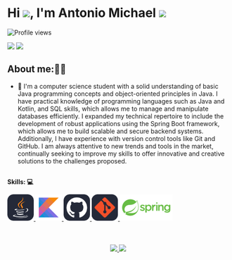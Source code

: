 <!--<img align="center" src="./215768208-3bf3dda8-eeea-40ee-a58b-f5ac529685bf.gif?raw=true" alt="img-profile"/>-->

<h1 align="left">Hi <img src="https://raw.githubusercontent.com/kaueMarques/kaueMarques/master/hi.gif" height="30px">, I'm Antonio Michael <img src="https://raw.githubusercontent.com/aemmadi/aemmadi/master/wave.gif" width="30px"></h1>
<p align="left"> <img src="https://komarev.com/ghpvc/?username=maykonsilva2&color=yellow" alt="Profile views" /> </p>
 <div>
   <a href = "mailto:mayconvdl@hotmail.com"><img src="https://img.shields.io/badge/Microsoft_Outlook-0078D4?style=for-the-badge&logo=microsoft-outlook&logoColor=white" target="_blank"></a>
  <a href="https://www.linkedin.com/in/antonio-michael-dev/" target="_blank"><img src="https://img.shields.io/badge/-LinkedIn-%230077B5?style=for-the-badge&logo=linkedin&logoColor=white" target="_blank"></a>
   <!--  <a href = ""><img src="https://img.shields.io/badge/Instagram-E4405F?style=for-the-badge&logo=instagram&logoColor=white" target="_blank"><a/>  -->
 </div>

## About me:🧑‍🚀

- 🌱 I'm a computer science student with a solid understanding of basic Java programming concepts and object-oriented principles in Java.
I have practical knowledge of programming languages such as Java and Kotlin, and SQL skills, which allows me to manage and manipulate databases efficiently. I expanded my technical repertoire to include the development of robust applications using the Spring Boot framework, which allows me to build scalable and secure backend systems. Additionally, I have experience with version control tools like Git and GitHub. I am always attentive to new trends and tools in the market, continually seeking to improve my skills to offer innovative and creative solutions to the challenges proposed.
##

**Skills: :computer:**

<a href="https://oracle.com/ru/java/">
    <img
        src="./java.svg"
        title="Java"
        alt="Java"
        height="60px">
</a>
<a href="">
    <img
        src="./kotlin_1.svg"
        title="Kotlin"
        alt="Kotlin"
        height="60px">
</a>
<a href="https://github.com/">
    <img
        src="./github.svg"
        title="GitHub"
        alt="GitHub"
        height="60px">
</a>
<a href="https://git-scm.com/">
    <img
        src="./git.svg"
        title="Git"
        alt="git"
        height="60px">
</a>
<!--<a href="https://developer.android.com/studio">
    <img
        src="./android_studio_1.svg"
        title="Android studio"
        alt="Android Studio"
        height="60px">
</a>-->
<a href="https://spring.io/projects/spring-boot">
    <img
        src="./springboot.svg"
        title="Springboot"
        alt="Springboot"
        height="60px">
</a>
<br/>
<br/>

<!--[![Linkedin Badge](https://img.shields.io/badge/-AntônioMichael-blue?style=flat-square&logo=Linkedin&logoColor=white&link=https://www.linkedin.com/in/antonio-michael-dev/)](https://www.linkedin.com/in/antonio-michael-dev/)
-->

<!--
## ⚡ Technologies

### Language :
<p align="left"> <a href="https://www.java.com" target="_new" rel="noreferrer"> <img src="https://raw.githubusercontent.com/devicons/devicon/master/icons/java/java-original.svg" alt="java" width="40" height="40"/> </a> </p>
-->

<br/>
<br/>
<div align="center">
  <a href="https://github.com/maykonsilva2">
   <img height = "150em" src="https://github-profile-summary-cards.vercel.app/api/cards/stats?username=maykonsilva2&layout=compact&langs_count=7&theme=tokyonight"">
<!--  <img height="150em" src="https://github-readme-stats.vercel.app/api?username=maykonsilva2&show_icons=true&theme=tokyonight&include_all_commits=true&count_private=true"/> -->
  <img height="150em" src="https://github-readme-stats.vercel.app/api/top-langs/?username=maykonsilva2&layout=compact&langs_count=7&theme=tokyonight"/>
</div>

<!--
## Social networks: :busts_in_silhouette:
-->
<!---
maykonsilva2/maykonsilva2 is a ✨ special ✨ repository because its `README.md` (this file) appears on your GitHub profile.
You can click the Preview link to take a look at your changes.
--->
